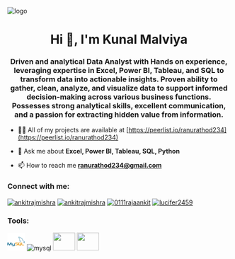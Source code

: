 ![logo](https://github.com/Kunalmalviya06/ranurathod234/blob/main/Banners.png)
<h1 align="center">Hi 👋, I'm Kunal Malviya</h1>
<h3 align="center">Driven and analytical Data Analyst with Hands on experience, leveraging expertise in Excel, Power BI, Tableau, and SQL to transform data into actionable insights. Proven ability to gather, clean, analyze, and visualize data to support informed decision-making across various business functions. Possesses strong analytical skills, excellent communication, and a passion for extracting hidden value from information.</h3>

- 👨‍💻 All of my projects are available at [https://peerlist.io/ranurathod234](https://peerlist.io/ranurathod234)

- 💬 Ask me about **Excel, Power BI, Tableau, SQL, Python**

- 📫 How to reach me **ranurathod234@gmail.com**

<h3 align="left">Connect with me:</h3>
<p align="left">
<a href="[https://linkedin.com/in/kunalmalviya06](https://www.linkedin.com/in/ranu-rathod-586120304/)" target="blank"><img align="center" src="https://raw.githubusercontent.com/rahuldkjain/github-profile-readme-generator/master/src/images/icons/Social/linked-in-alt.svg" alt="ankitrajmishra" height="30" width="40" /></a>
<a href="https://kaggle.com/ranurathod234" target="blank"><img align="center" src="https://raw.githubusercontent.com/rahuldkjain/github-profile-readme-generator/master/src/images/icons/Social/kaggle.svg" alt="ankitrajmishra" height="30" width="40" /></a>
<a href="https://www.hackerrank.com/ranurathod234" target="blank"><img align="center" src="https://raw.githubusercontent.com/rahuldkjain/github-profile-readme-generator/master/src/images/icons/Social/hackerrank.svg" alt="0111rajaankit" height="30" width="40" /></a>
<a href="https://discord.gg/ranurathod234" target="blank"><img align="center" src="https://raw.githubusercontent.com/rahuldkjain/github-profile-readme-generator/master/src/images/icons/Social/discord.svg" alt="lucifer2459" height="30" width="40" /></a>
</p>


<h3 align="left">Tools:</h3>
<p align="left"> 
<img src="https://raw.githubusercontent.com/devicons/devicon/master/icons/mysql/mysql-original-wordmark.svg" alt="mysql" width="40" height="40"/>
<img src="https://download.logo.wine/logo/Microsoft_Excel/Microsoft_Excel-Logo.wine.png" alt="mysql" width="50" height="40"/>
<img src="https://info.railsentinel.co.uk/wp-content/uploads/2023/02/PowerBI-Logo.png" width="50" height="40"/>
<img src="https://webobjects2.cdw.com/is/image/CDW/3678930?$product-main$" width="50" height="40"/>
